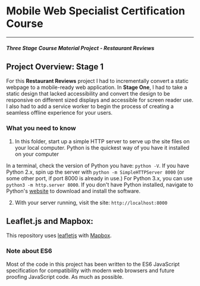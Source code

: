 # Mobile Web Specialist Certification Course
---
#### _Three Stage Course Material Project - Restaurant Reviews_

## Project Overview: Stage 1

For this **Restaurant Reviews** project I had to incrementally convert a static webpage to a mobile-ready web application. In **Stage One**, I had to take a static design that lacked accessibility and convert the design to be responsive on different sized displays and accessible for screen reader use. I also had to add a service worker to begin the process of creating a seamless offline experience for your users.


### What you need to know

1. In this folder, start up a simple HTTP server to serve up the site files on your local computer. Python is the quickest way of you have it installed on your computer

In a terminal, check the version of Python you have: `python -V`. If you have Python 2.x, spin up the server with `python -m SimpleHTTPServer 8000` (or some other port, if port 8000 is already in use.) For Python 3.x, you can use `python3 -m http.server 8000`. If you don't have Python installed, navigate to Python's [website](https://www.python.org/) to download and install the software.

2. With your server running, visit the site: `http://localhost:8000`

## Leaflet.js and Mapbox:

This repository uses [leafletjs](https://leafletjs.com/) with [Mapbox](https://www.mapbox.com/).

### Note about ES6

Most of the code in this project has been written to the ES6 JavaScript specification for compatibility with modern web browsers and future proofing JavaScript code. As much as possible.